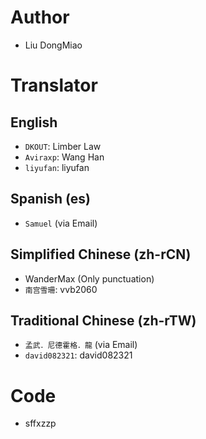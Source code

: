 # Author
- Liu DongMiao

# Translator

## English
- `DKOUT`: Limber Law
- `Aviraxp`: Wang Han
- `liyufan`: liyufan

## Spanish (es)
- `Samuel` (via Email)

## Simplified Chinese (zh-rCN)
- WanderMax (Only punctuation)
- `南宫雪珊`: vvb2060

## Traditional Chinese (zh-rTW)
- `孟武．尼德霍格．龍` (via Email)
- `david082321`:  david082321

# Code
- sffxzzp
